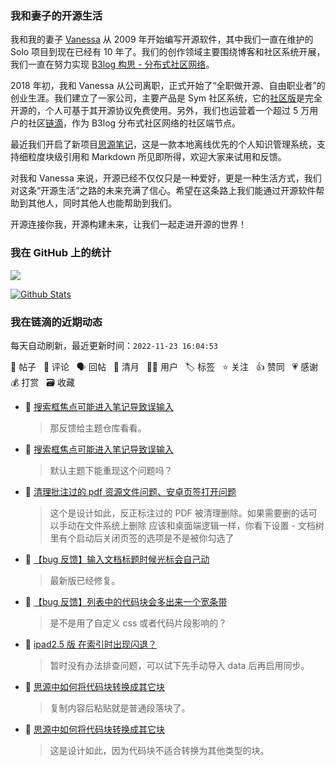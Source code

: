 ### 我和妻子的开源生活

我和我的妻子 [Vanessa](https://github.com/Vanessa219) 从 2009 年开始编写开源软件，其中我们一直在维护的 Solo 项目到现在已经有 10 年了。我们的创作领域主要围绕博客和社区系统开展，我们一直在努力实现 [B3log 构思 - 分布式社区网络](https://ld246.com/article/1546941897596)。

2018 年初，我和 Vanessa 从公司离职，正式开始了“全职做开源、自由职业者”的创业生涯。我们建立了一家公司，主要产品是 Sym 社区系统，它的[社区版](https://github.com/88250/symphony)是完全开源的，个人可基于其开源协议免费使用。另外，我们也运营着一个超过 5 万用户的社区[链滴](https://ld246.com)，作为 B3log 分布式社区网络的社区端节点。

最近我们开启了新项目[思源笔记](https://github.com/siyuan-note/siyuan)，这是一款本地离线优先的个人知识管理系统，支持细粒度块级引用和 Markdown 所见即所得，欢迎大家来试用和反馈。

对我和 Vanessa 来说，开源已经不仅仅只是一种爱好，更是一种生活方式，我们对这条“开源生活”之路的未来充满了信心。希望在这条路上我们能通过开源软件帮助到其他人，同时其他人也能帮助到我们。

开源连接你我，开源构建未来，让我们一起走进开源的世界！

### 我在 GitHub 上的统计

<a title="Hits" target="_blank" href="https://github.com/88250/88250"><img src="https://hits.b3log.org/88250/88250.svg"></a>

[![Github Stats](https://github-readme-stats.vercel.app/api?username=88250&theme=tokyonight&show_icons=true)](https://github.com/88250)

<!--events start -->

### 我在链滴的近期动态

每天自动刷新，最近更新时间：`2022-11-23 16:04:53`

📝 帖子 &nbsp; 💬 评论 &nbsp; 🗣 回帖 &nbsp; 🌙 清月 &nbsp; 👨‍💻 用户 &nbsp; 🏷️ 标签 &nbsp; ⭐️ 关注 &nbsp; 👍 赞同 &nbsp; 💗 感谢 &nbsp; 💰 打赏 &nbsp; 🗃 收藏

* 💬 [搜索框焦点可能进入笔记导致误输入](https://ld246.com/article/1669187865580/comment/1669189477340#comments)

  > 那反馈给主题仓库看看。
* 💬 [搜索框焦点可能进入笔记导致误输入](https://ld246.com/article/1669187865580/comment/1669188994978#comments)

  > 默认主题下能重现这个问题吗？
* 💬 [清理批注过的 pdf 资源文件问题、安卓页签打开问题](https://ld246.com/article/1669187913348/comment/1669188924526#comments)

  > 这个是设计如此，反正标注过的 PDF 被清理删除。如果需要删的话可以手动在文件系统上删除 应该和桌面端逻辑一样，你看下设置 - 文档树里有个启动后关闭页签的选项是不是被你勾选了
* 💬 [【bug 反馈】输入文档标题时候光标会自己动](https://ld246.com/article/1669187982671/comment/1669188705680#comments)

  > 最新版已经修复。
* 💬 [【bug 反馈】列表中的代码块会多出来一个宽条带](https://ld246.com/article/1669116050078/comment/1669180364858#comments)

  > 是不是用了自定义 css 或者代码片段影响的？
* 💬 [ipad2.5 版 在索引时出现闪退？](https://ld246.com/article/1668993909135/comment/1669178296692#comments)

  > 暂时没有办法排查问题，可以试下先手动导入 data 后再启用同步。
* 💬 [思源中如何将代码块转换成其它块](https://ld246.com/article/1669174870462/comment/1669175538652#comments)

  > 复制内容后粘贴就是普通段落块了。
* 💬 [思源中如何将代码块转换成其它块](https://ld246.com/article/1669174870462/comment/1669174921782#comments)

  > 这是设计如此，因为代码块不适合转换为其他类型的块。


<!--events end -->
